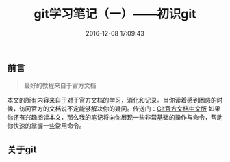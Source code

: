 ﻿---
title: git学习笔记（一）——初识git
tags: [git,tools]
categories: [Tools]
date: 2016-12-08 17:09:43
---

前言
---

>最好的教程来自于官方文档

本文的所有内容来自于对于官方文档的学习，消化和记录。当你读着感到困惑的时候，访问官方的文档说不定能够解决你的疑问。传送门：[Git官方文档中文版](https://git-scm.com/book/zh/v2)
如果你还有兴趣阅读本文，那么我的笔记将向你展现一些非常基础的操作与命令，帮助你快速的掌握一些常用命令。
<!--more-->

关于git
---

